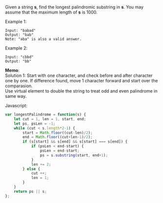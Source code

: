 Given a string **s**, find the longest palindromic substring in **s**. You may assume that the maximum length of **s** is 1000.

Example 1:
```
Input: "babad"
Output: "bab"
Note: "aba" is also a valid answer.
```
Example 2:
```
Input: "cbbd"
Output: "bb"
```

**Memo**:  
Solution 1:
Start with one character, and check before and after character one by one. If difference found, move 1 character forward and start over the comparasion.  
Use virtual element to double the string to treat odd and even palindrome in same way.

Javascript:
```Javascript
var longestPalindrome = function(s) {
    let cut = 1, len = 1, start, end;
    let ps, psLen = -1;
    while (cut < s.length*2-1) {
        start = Math.floor((cut-len)/2);
        end = Math.floor((cut+len-1)/2);
        if (s[start] && s[end] && s[start] === s[end]) {
            if (psLen < end-start) {
                psLen = end-start;
                ps = s.substring(start, end+1);
            }
            len += 2;
        } else {
            cut ++;
            len = 1;
        }
    }
    return ps || s;
};
```
